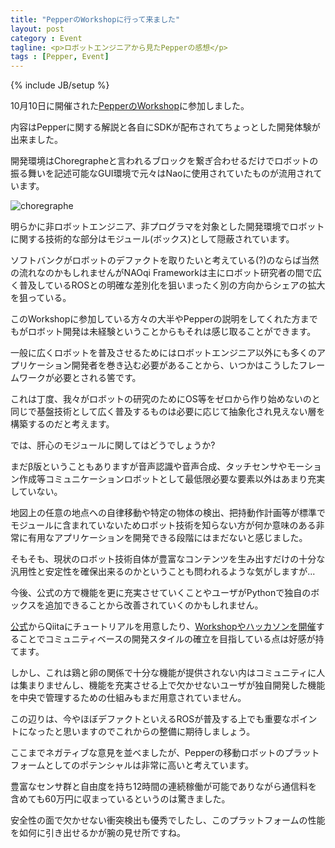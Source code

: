 ```yaml
---
title: "PepperのWorkshopに行って来ました"
layout: post
category : Event
tagline: <p>ロボットエンジニアから見たPepperの感想</p>
tags : [Pepper, Event]
---
```


{% include JB/setup %}

10月10日に開催された[PepperのWorkshop](http://pepper.doorkeeper.jp/events/15880)に参加しました。

内容はPepperに関する解説と各自にSDKが配布されてちょっとした開発体験が出来ました。

開発環境はChoregrapheと言われるブロックを繋ぎ合わせるだけでロボットの振る舞いを記述可能なGUI環境で元々はNaoに使用されていたものが流用されています。

![choregraphe]({{BASE_PATH}}/images/pepper/choregraphe.png)

明らかに非ロボットエンジニア、非プログラマを対象とした開発環境でロボットに関する技術的な部分はモジュール(ボックス)として隠蔽されています。

ソフトバンクがロボットのデファクトを取りたいと考えている(?)のならば当然の流れなのかもしれませんがNAOqi Frameworkは主にロボット研究者の間で広く普及しているROSとの明確な差別化を狙いまったく別の方向からシェアの拡大を狙っている。

このWorkshopに参加している方々の大半やPepperの説明をしてくれた方までもがロボット開発は未経験ということからもそれは感じ取ることができます。

一般に広くロボットを普及させるためにはロボットエンジニア以外にも多くのアプリケーション開発者を巻き込む必要があることから、いつかはこうしたフレームワークが必要とされる筈です。

これは丁度、我々がロボットの研究のためにOS等をゼロから作り始めないのと同じで基盤技術として広く普及するものは必要に応じて抽象化され見えない層を構築するのだと考えます。

では、肝心のモジュールに関してはどうでしょうか?

まだβ版ということもありますが音声認識や音声合成、タッチセンサやモーション作成等コミュニケーションロボットとして最低限必要な要素以外はあまり充実していない。

地図上の任意の地点への自律移動や特定の物体の検出、把持動作計画等が標準でモジュールに含まれていないためロボット技術を知らない方が何か意味のある非常に有用なアプリケーションを開発できる段階にはまだないと感じました。

そもそも、現状のロボット技術自体が豊富なコンテンツを生み出すだけの十分な汎用性と安定性を確保出来るのかということも問われるような気がしますが...

今後、公式の方で機能を更に充実させていくことやユーザがPythonで独自のボックスを追加できることから改善されていくのかもしれません。

[公式](http://qiita.com/Atelier-Akihabara)からQiitaにチュートリアルを用意したり、[Workshopやハッカソンを開催](http://pepper.doorkeeper.jp/)することでコミュニティベースの開発スタイルの確立を目指している点は好感が持てます。

しかし、これは鶏と卵の関係で十分な機能が提供されない内はコミュニティに人は集まりませんし、機能を充実させる上で欠かせないユーザが独自開発した機能を中央で管理するための仕組みもまだ用意されていません。

この辺りは、今やほぼデファクトといえるROSが普及する上でも重要なポイントになったと思いますのでこれからの整備に期待しましょう。

ここまでネガティブな意見を並べましたが、Pepperの移動ロボットのプラットフォームとしてのポテンシャルは非常に高いと考えています。

豊富なセンサ群と自由度を持ち12時間の連続稼働が可能でありながら通信料を含めても60万円に収まっているというのは驚きました。

安全性の面で欠かせない衝突検出も優秀でしたし、このプラットフォームの性能を如何に引き出せるかが腕の見せ所ですね。

